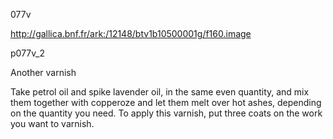 077v

http://gallica.bnf.fr/ark:/12148/btv1b10500001g/f160.image

p077v_2

Another varnish

Take petrol oil and spike lavender oil, in the same even quantity, and mix them together with copperoze and let them melt over hot ashes, depending on the quantity you need. To apply this varnish, put three coats on the work you want to varnish.
